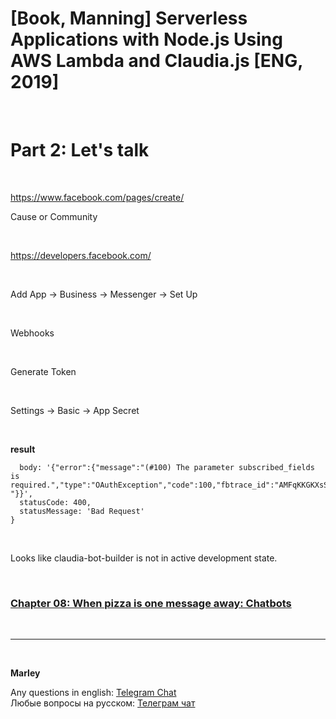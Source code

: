 # [Book, Manning] Serverless Applications with Node.js Using AWS Lambda and Claudia.js [ENG, 2019]

<br/>

# Part 2: Let's talk

<br/>

https://www.facebook.com/pages/create/

Cause or Community

<br/>

https://developers.facebook.com/

<br/>

Add App -> Business -> Messenger -> Set Up

<br/>

Webhooks

<br/>

Generate Token

<br/>

Settings -> Basic -> App Secret

<br/>

**result**

```
  body: '{"error":{"message":"(#100) The parameter subscribed_fields is required.","type":"OAuthException","code":100,"fbtrace_id":"AMFqKKGKXsSlICeXIWdd0N-"}}',
  statusCode: 400,
  statusMessage: 'Bad Request'
}
```

<br/>

Looks like claudia-bot-builder is not in active development state.

<br/>

### [Chapter 08: When pizza is one message away: Chatbots](./Chapter-08.md)

<br/>

---

<br/>

**Marley**

Any questions in english: <a href="https://jsdev.org/chat/">Telegram Chat</a>  
Любые вопросы на русском: <a href="https://jsdev.ru/chat/">Телеграм чат</a>
